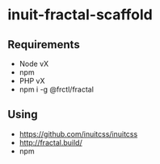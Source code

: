 # inuit-fractal-scaffold

## Requirements
* Node vX
* npm
* PHP vX
* npm i -g @frctl/fractal

## Using
* https://github.com/inuitcss/inuitcss
* http://fractal.build/
* npm
